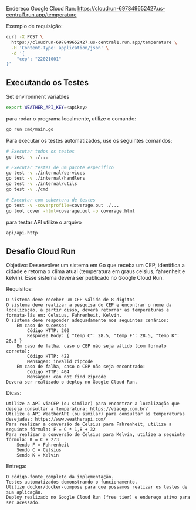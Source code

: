 Endereço Google Cloud Run: https://cloudrun-697849652427.us-central1.run.app/temperature

Exemplo de requisição:

```bash
curl -X POST \
  https://cloudrun-697849652427.us-central1.run.app/temperature \
  -H 'Content-Type: application/json' \
  -d '{
    "cep": "22021001"
}'
```

## Executando os Testes


Set environment variables
```bash
export WEATHER_API_KEY=<apikey>
```
para rodar o programa localmente, utilize o comando:
```bash
go run cmd/main.go
```


Para executar os testes automatizados, use os seguintes comandos:

```bash
# Executar todos os testes
go test -v ./...

# Executar testes de um pacote específico
go test -v ./internal/services
go test -v ./internal/handlers
go test -v ./internal/utils
go test -v ./cmd

# Executar com cobertura de testes
go test -v -coverprofile=coverage.out ./...
go tool cover -html=coverage.out -o coverage.html
```

para testar API utilize o arquivo
```bash
api/api.http
```

## Desafio Cloud Run
Objetivo: Desenvolver um sistema em Go que receba um CEP, identifica a cidade e retorna o clima atual (temperatura em graus celsius, fahrenheit e kelvin). Esse sistema deverá ser publicado no Google Cloud Run.

Requisitos:

    O sistema deve receber um CEP válido de 8 digitos
    O sistema deve realizar a pesquisa do CEP e encontrar o nome da localização, a partir disso, deverá retornar as temperaturas e formata-lás em: Celsius, Fahrenheit, Kelvin.
    O sistema deve responder adequadamente nos seguintes cenários:
        Em caso de sucesso:
            Código HTTP: 200
            Response Body: { "temp_C": 28.5, "temp_F": 28.5, "temp_K": 28.5 }
        Em caso de falha, caso o CEP não seja válido (com formato correto):
            Código HTTP: 422
            Mensagem: invalid zipcode
        ​​​Em caso de falha, caso o CEP não seja encontrado:
            Código HTTP: 404
            Mensagem: can not find zipcode
    Deverá ser realizado o deploy no Google Cloud Run.

Dicas:

    Utilize a API viaCEP (ou similar) para encontrar a localização que deseja consultar a temperatura: https://viacep.com.br/
    Utilize a API WeatherAPI (ou similar) para consultar as temperaturas desejadas: https://www.weatherapi.com/
    Para realizar a conversão de Celsius para Fahrenheit, utilize a seguinte fórmula: F = C * 1,8 + 32
    Para realizar a conversão de Celsius para Kelvin, utilize a seguinte fórmula: K = C + 273
        Sendo F = Fahrenheit
        Sendo C = Celsius
        Sendo K = Kelvin

Entrega:

    O código-fonte completo da implementação.
    Testes automatizados demonstrando o funcionamento.
    Utilize docker/docker-compose para que possamos realizar os testes de sua aplicação.
    Deploy realizado no Google Cloud Run (free tier) e endereço ativo para ser acessado.
